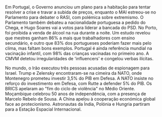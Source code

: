 Em Portugal, o Governo anunciou um plano para a habitação para tentar resolver a crise e travar a subida de preços, enquanto o MAI estreou-se no Parlamento para debater o RASI, com polémica sobre extremismo. O Parlamento também debateu a nacionalidade portuguesa a pedido do Chega, e Hugo Soares vai a votos para liderar a bancada do PSD. No Porto, foi proibida a venda de álcool na rua durante a noite. Um estudo revelou que mestres ganham 86% a mais que trabalhadores com ensino secundário, e outro que 83% dos portugueses poderiam fazer mais pelo clima, mas faltam bons exemplos. Portugal é ainda referência mundial na vacinação infantil, com 98% das crianças vacinadas no primeiro ano. A CMVM detetou irregularidades de 'influencers' e congelou verbas ilícitas.

No mundo, o Irão executou três pessoas acusadas de espionagem para Israel. Trump e Zelensky encontraram-se na cimeira da NATO, onde Montenegro prometeu investir 3,5% do PIB em Defesa. A NATO insiste no reforço do investimento em Defesa, com Rutte a defender 5% do PIB. Os BRICS apelaram ao "fim do ciclo de violência" no Médio Oriente. Moçambique celebrou 50 anos de independência, com a presença de Marcelo Rebelo de Sousa. A China apelou à cooperação económica global face ao protecionismo. Astronautas da Índia, Polónia e Hungria partiram para a Estação Espacial Internacional.